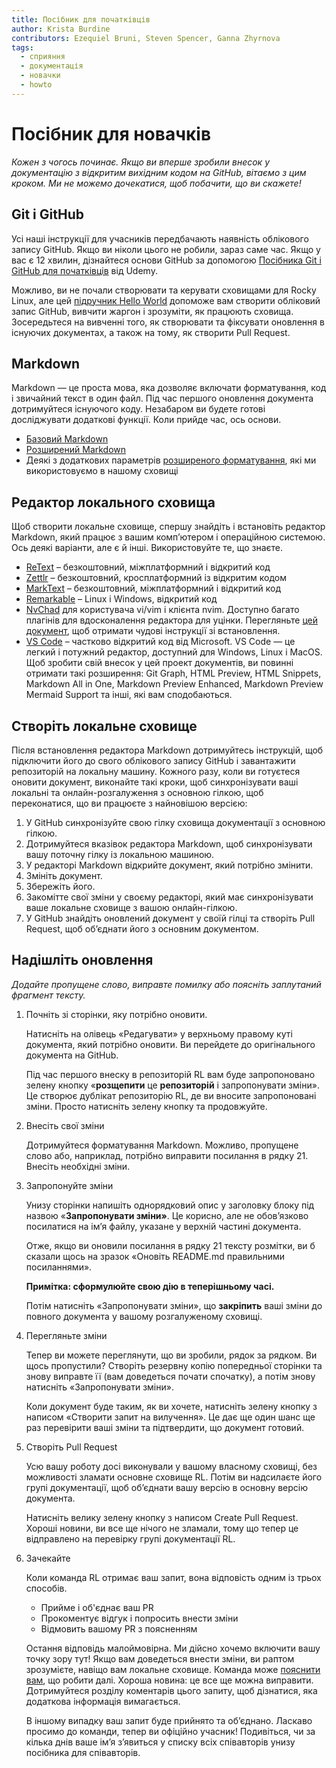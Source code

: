 ```yaml
---
title: Посібник для початківців
author: Krista Burdine
contributors: Ezequiel Bruni, Steven Spencer, Ganna Zhyrnova
tags:
  - сприяння
  - документація
  - новачки
  - howto
---
```


# Посібник для новачків

*Кожен з чогось починає. Якщо ви вперше зробили внесок у документацію з відкритим вихідним кодом на GitHub, вітаємо з цим кроком. Ми не можемо дочекатися, щоб побачити, що ви скажете!*

## Git і GitHub

Усі наші інструкції для учасників передбачають наявність облікового запису GitHub. Якщо ви ніколи цього не робили, зараз саме час. Якщо у вас є 12 хвилин, дізнайтеся основи GitHub за допомогою [Посібника Git і GitHub для початківців](https://www.udacity.com/blog/2015/06/a-beginners-git-github-tutorial.html) від Udemy.

Можливо, ви не почали створювати та керувати сховищами для Rocky Linux, але цей [підручник Hello World](https://docs.github.com/en/get-started/quickstart/hello-world) допоможе вам створити обліковий запис GitHub, вивчити жаргон і зрозуміти, як працюють сховища. Зосередьтеся на вивченні того, як створювати та фіксувати оновлення в існуючих документах, а також на тому, як створити Pull Request.

## Markdown

Markdown — це проста мова, яка дозволяє включати форматування, код і звичайний текст в один файл. Під час першого оновлення документа дотримуйтеся існуючого коду. Незабаром ви будете готові досліджувати додаткові функції. Коли прийде час, ось основи.

- [Базовий Markdown](https://www.markdownguide.org/basic-syntax#code)
- [Розширений Markdown](https://www.markdownguide.org/extended-syntax/#fenced-code-blocks)
- Деякі з додаткових параметрів [розширеного форматування](https://docs.rockylinux.org/guides/contribute/rockydocs_formatting/), які ми використовуємо в нашому сховищі

## Редактор локального сховища

Щоб створити локальне сховище, спершу знайдіть і встановіть редактор Markdown, який працює з вашим комп’ютером і операційною системою. Ось деякі варіанти, але є й інші. Використовуйте те, що знаєте.

- [ReText](https://github.com/retext-project/retext) – безкоштовний, міжплатформний і відкритий код
- [Zettlr](https://www.zettlr.com/) – безкоштовний, кросплатформний із відкритим кодом
- [MarkText](https://github.com/marktext/marktext) – безкоштовний, міжплатформний і відкритий код
- [Remarkable](https://remarkableapp.github.io/) – Linux і Windows, відкритий код
- [NvChad](https://nvchad.com/) для користувача vi/vim і клієнта nvim. Доступно багато плагінів для вдосконалення редактора для уцінки. Перегляньте [цей документ](https://docs.rockylinux.org/books/nvchad/), щоб отримати чудові інструкції зі встановлення.
- [VS Code](https://code.visualstudio.com/) – частково відкритий код від Microsoft. VS Code — це легкий і потужний редактор, доступний для Windows, Linux і MacOS. Щоб зробити свій внесок у цей проект документів, ви повинні отримати такі розширення: Git Graph, HTML Preview, HTML Snippets, Markdown All in One, Markdown Preview Enhanced, Markdown Preview Mermaid Support та інші, які вам сподобаються.

## Створіть локальне сховище

Після встановлення редактора Markdown дотримуйтесь інструкцій, щоб підключити його до свого облікового запису GitHub і завантажити репозиторій на локальну машину. Кожного разу, коли ви готуєтеся оновити документ, виконайте такі кроки, щоб синхронізувати ваші локальні та онлайн-розгалуження з основною гілкою, щоб переконатися, що ви працюєте з найновішою версією:

1. У GitHub синхронізуйте свою гілку сховища документації з основною гілкою.
2. Дотримуйтеся вказівок редактора Markdown, щоб синхронізувати вашу поточну гілку із локальною машиною.
3. У редакторі Markdown відкрийте документ, який потрібно змінити.
4. Змініть документ.
5. Збережіть його.
6. Закомітте свої зміни у своєму редакторі, який має синхронізувати ваше локальне сховище з вашою онлайн-гілкою.
7. У GitHub знайдіть оновлений документ у своїй гілці та створіть Pull Request, щоб об’єднати його з основним документом.

## Надішліть оновлення

*Додайте пропущене слово, виправте помилку або поясніть заплутаний фрагмент тексту.*

1. Почніть зі сторінки, яку потрібно оновити.

    Натисніть на олівець «Редагувати» у верхньому правому куті документа, який потрібно оновити. Ви перейдете до оригінального документа на GitHub.

    Під час першого внеску в репозиторій RL вам буде запропоновано зелену кнопку «**розщепити** це **репозиторій** і запропонувати зміни». Це створює дублікат репозиторію RL, де ви вносите запропоновані зміни. Просто натисніть зелену кнопку та продовжуйте.

2. Внесіть свої зміни

    Дотримуйтеся форматування Markdown. Можливо, пропущене слово або, наприклад, потрібно виправити посилання в рядку 21. Внесіть необхідні зміни.

3. Запропонуйте зміни

    Унизу сторінки напишіть однорядковий опис у заголовку блоку під назвою «**Запропонувати зміни»**. Це корисно, але не обов’язково посилатися на ім’я файлу, указане у верхній частині документа.

    Отже, якщо ви оновили посилання в рядку 21 тексту розмітки, ви б сказали щось на зразок «Оновіть README.md правильними посиланнями».

    **Примітка: сформулюйте свою дію в теперішньому часі.**

    Потім натисніть «Запропонувати зміни», що **закріпить** ваші зміни до повного документа у вашому розгалуженому сховищі.

4. Перегляньте зміни

    Тепер ви можете переглянути, що ви зробили, рядок за рядком. Ви щось пропустили? Створіть резервну копію попередньої сторінки та знову виправте її (вам доведеться почати спочатку), а потім знову натисніть «Запропонувати зміни».

    Коли документ буде таким, як ви хочете, натисніть зелену кнопку з написом «Створити запит на вилучення». Це дає ще один шанс ще раз перевірити ваші зміни та підтвердити, що документ готовий.

5. Створіть Pull Request

    Усю вашу роботу досі виконували у вашому власному сховищі, без можливості зламати основне сховище RL. Потім ви надсилаєте його групі документації, щоб об’єднати вашу версію в основну версію документа.

    Натисніть велику зелену кнопку з написом Create Pull Request. Хороші новини, ви все ще нічого не зламали, тому що тепер це відправлено на перевірку групі документації RL.

6. Зачекайте

    Коли команда RL отримає ваш запит, вона відповість одним із трьох способів.

    - Прийме і об'єднає ваш PR
    - Прокоментує відгук і попросить внести зміни
    - Відмовить вашому PR з поясненням

    Остання відповідь малоймовірна. Ми дійсно хочемо включити вашу точку зору тут! Якщо вам доведеться внести зміни, ви раптом зрозумієте, навіщо вам локальне сховище. Команда може [пояснити вам](https://chat.rockylinux.org/rocky-linux/channels/documentation), що робити далі. Хороша новина: це все ще можна виправити. Дотримуйтеся розділу коментарів цього запиту, щоб дізнатися, яка додаткова інформація вимагається.

    В іншому випадку ваш запит буде прийнято та об’єднано. Ласкаво просимо до команди, тепер ви офіційно учасник! Подивіться, чи за кілька днів ваше ім’я з’явиться у списку всіх співавторів унизу посібника для співавторів.
